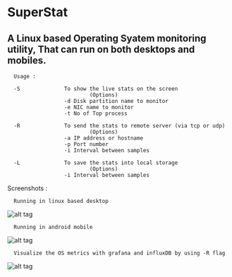 # SuperStat
A Linux based Operating Syatem monitoring utility, That can run on both desktops and mobiles.
---------------------------------------------------------------------------------------------------------------------------------


      Usage :

      -S              To show the live stats on the screen
                              (Options)
                      -d Disk partition name to monitor
                      -e NIC name to monitor
                      -t No of Top process

      -R              To send the stats to remote server (via tcp or udp)
                              (Options)
                      -a IP address or hostname
                      -p Port number
                      -i Interval between samples

      -L              To save the stats into local storage
                              (Options)
                      -i Interval between samples


Screenshots :

      Running in linux based desktop 
![alt tag](https://github.com/UlaganathanN/SuperStat/blob/master/Output.PNG)

      Running in android mobile
![alt tag](https://github.com/UlaganathanN/SuperStat/blob/master/MOutput.PNG)

      Visualize the OS metrics with grafana and influxDB by using -R flag
![alt tag](https://github.com/UlaganathanN/SuperStat/blob/master/GF.PNG)
